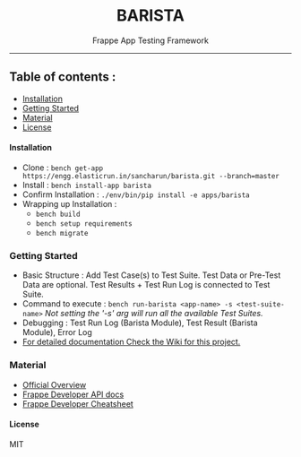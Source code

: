 <div align="center"> <h1><strong> BARISTA </h1></strong></div>
<div align="center"> Frappe App Testing Framework </div>

---
## Table of contents :
- [Installation](#installation)
- [Getting Started](#getting-started)
- [Material](#material)
- [License](#license)

#### Installation
- Clone : `bench get-app https://engg.elasticrun.in/sancharun/barista.git --branch=master`
- Install : `bench install-app barista`
- Confirm Installation : `./env/bin/pip install -e apps/barista`
- Wrapping up Installation : 
    - `bench build`
    - `bench setup requirements`
    - `bench migrate`

### Getting Started
- Basic Structure : Add Test Case(s) to Test Suite. Test Data or Pre-Test Data are optional. Test Results + Test Run Log is connected to Test Suite.
- Command to execute : `bench run-barista <app-name> -s <test-suite-name>` *Not setting the '-s' arg will run all the available Test Suites.*
- Debugging : Test Run Log (Barista Module), Test Result (Barista Module), Error Log
- <ins>For detailed documentation </ins>[Check the Wiki for this project.](https://engg.elasticrun.in/sudhanshu.kulkarni/barista/-/wikis/home)
### Material
- [Official Overview](https://discuss.erpnext.com/t/automating-functional-testing-of-frappe-apps-by-frappe-app/60274)
- [Frappe Developer API docs](https://frappeframework.com/docs/user/en/api)
- [Frappe Developer Cheatsheet](https://github.com/frappe/frappe/wiki/Developer-Cheatsheet)

#### License

MIT
